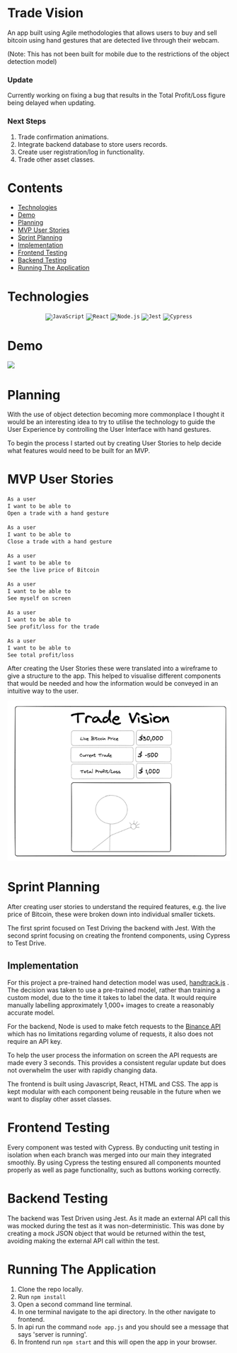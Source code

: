 # Trade Vision

An app built using Agile methodologies that allows users to buy and sell bitcoin using hand gestures that are detected live through their webcam.

(Note: This has not been built for mobile due to the restrictions of the object detection model)

### Update

Currently working on fixing a bug that results in the Total Profit/Loss figure being delayed when updating.

### Next Steps

1. Trade confirmation animations.
2. Integrate backend database to store users records.
3. Create user registration/log in functionality.
4. Trade other asset classes.

# Contents

- [Technologies](#technologies)
- [Demo](#demo)
- [Planning](#planning)
- [MVP User Stories](#mvp-user-stories)
- [Sprint Planning](#sprint-planning)
- [Implementation](#implementation)
- [Frontend Testing](#frontend-testing)
- [Backend Testing](#backend-testing)
- [Running The Application](#running-the-application)

# Technologies

<div align="center">
	<code><img height="35" src="https://user-images.githubusercontent.com/25181517/117447155-6a868a00-af3d-11eb-9cfe-245df15c9f3f.png" alt="JavaScript" title="JavaScript" /></code>
	<code><img height="35" src="https://user-images.githubusercontent.com/25181517/183897015-94a058a6-b86e-4e42-a37f-bf92061753e5.png" alt="React" title="React" /></code>
	<code><img height="35" src="https://user-images.githubusercontent.com/25181517/183568594-85e280a7-0d7e-4d1a-9028-c8c2209e073c.png" alt="Node.js" title="Node.js" /></code>
	<code><img height="35" src="https://user-images.githubusercontent.com/25181517/187955005-f4ca6f1a-e727-497b-b81b-93fb9726268e.png" alt="Jest" title="Jest" /></code>
	<code><img height="35" src="https://user-images.githubusercontent.com/68279555/200387386-276c709f-380b-46cc-81fd-f292985927a8.png" alt="Cypress" title="Cypress" /></code>
</div>

# Demo

![](./readme_images/walkthrough.gif)

# Planning

With the use of object detection becoming more commonplace I thought it would be an interesting idea to try to utilise the technology to guide the User Experience by controlling the User Interface with hand gestures.

To begin the process I started out by creating User Stories to help decide what features would need to be built for an MVP.

# MVP User Stories

```
As a user
I want to be able to
Open a trade with a hand gesture

As a user
I want to be able to
Close a trade with a hand gesture

As a user
I want to be able to
See the live price of Bitcoin

As a user
I want to be able to
See myself on screen

As a user
I want to be able to
See profit/loss for the trade

As a user
I want to be able to
See total profit/loss
```

After creating the User Stories these were translated into a wireframe to give a structure to the app. This helped to visualise different components that would be needed and how the information would be conveyed in an intuitive way to the user.

![](./readme_images/wireframe.png)

# Sprint Planning

After creating user stories to understand the required features, e.g. the live price of Bitcoin, these were broken down into individual smaller tickets.

The first sprint focused on Test Driving the backend with Jest. With the second sprint focusing on creating the frontend components, using Cypress to Test Drive.

## Implementation

For this project a pre-trained hand detection model was used, [handtrack.js](https://github.com/victordibia/handtrack.js/) . The decision was taken to use a pre-trained model, rather than training a custom model, due to the time it takes to label the data. It would require manually labelling approximately 1,000+ images to create a reasonably accurate model.

For the backend, Node is used to make fetch requests to the [Binance API](https://www.binance.com/en/binance-api) which has no limitations regarding volume of requests, it also does not require an API key.

To help the user process the information on screen the API requests are made every 3 seconds. This provides a consistent regular update but does not overwhelm the user with rapidly changing data.

The frontend is built using Javascript, React, HTML and CSS. The app is kept modular with each component being reusable in the future when we want to display other asset classes.

# Frontend Testing

Every component was tested with Cypress. By conducting unit testing in isolation when each branch was merged into our main they integrated smoothly. By using Cypress the testing ensured all components mounted properly as well as page functionality, such as buttons working correctly.

# Backend Testing

The backend was Test Driven using Jest. As it made an external API call this was mocked during the test as it was non-deterministic. This was done by creating a mock JSON object that would be returned within the test, avoiding making the external API call within the test.

# Running The Application

1. Clone the repo locally.
2. Run `npm install `
3. Open a second command line terminal.
4. In one terminal navigate to the api directory. In the other navigate to frontend.
5. In api run the command `node app.js` and you should see a message that says 'server is running'.
6. In frontend run `npm start` and this will open the app in your browser.
